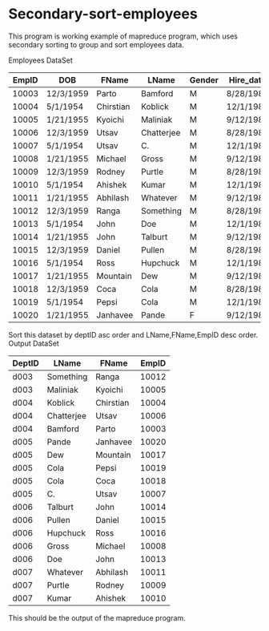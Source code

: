 # Secondary-sort-employees

This program is working example of mapreduce program, which uses secondary sorting to group and sort employees data.

Employees DataSet

| EmpID |	DOB |	FName |	LName |	Gender |	Hire_date |	DeptID |
| ----- | ----- | ----- | ----- | ----- | ----- | ----- |
|10003|	12/3/1959|	Parto|	Bamford|	M|	8/28/1986|	d004|
|10004|	5/1/1954|	Chirstian|	Koblick|	M|	12/1/1986|	d004|
|10005|	1/21/1955|	Kyoichi|	Maliniak|	M|	9/12/1989|	d003|
|10006|	12/3/1959|	Utsav|	Chatterjee|	M|	8/28/1986|	d004|
|10007|	5/1/1954|	Utsav|	C.|	M|	12/1/1986|	d005|
|10008|	1/21/1955|	Michael |	Gross|	M|	9/12/1989|	d006|
|10009|	12/3/1959|	Rodney|	Purtle|	M|	8/28/1986|	d007|
|10010|	5/1/1954|	Ahishek |	Kumar|	M|	12/1/1986|	d007|
|10011|	1/21/1955|	Abhilash|	Whatever|	M|	9/12/1989|	d007|
|10012|	12/3/1959|	Ranga|	Something|	M|	8/28/1986|	d003|
|10013|	5/1/1954|	John|	Doe|	M|	12/1/1986|	d006|
|10014|	1/21/1955|	John |	Talburt|	M|	9/12/1989|	d006|
|10015|	12/3/1959|	Daniel |	Pullen|	M|	8/28/1986|	d006|
|10016|	5/1/1954|	Ross|	Hupchuck|	M|	12/1/1986|	d006|
|10017|	1/21/1955|	Mountain|	Dew|	M|	9/12/1989|	d005|
|10018|	12/3/1959|	Coca|	Cola|	M|	8/28/1986|	d005|
|10019|	5/1/1954|	Pepsi|	Cola|	M|	12/1/1986|	d005|
|10020|	1/21/1955|	Janhavee|	Pande|	F|	9/12/1989|	d005|

Sort this dataset by deptID asc order and LName,FName,EmpID desc order.
Output DataSet 

|DeptID|	LName |	FName |	EmpID |
|----|----|----|----|
|d003|	Something|	Ranga|	10012|
|d003|	Maliniak|	Kyoichi|	10005|
|d004|	Koblick|	Chirstian|	10004|
|d004|	Chatterjee|	Utsav|	10006|
|d004|	Bamford|	Parto|	10003|
|d005|	Pande|	Janhavee|	10020|
|d005|	Dew|	Mountain|	10017|
|d005|	Cola|	Pepsi|	10019|
|d005|	Cola|	Coca|	10018|
|d005|	C.|	Utsav|	10007|
|d006|	Talburt|	John|	10014|
|d006|	Pullen|	Daniel|	10015|
|d006|	Hupchuck|	Ross|	10016|
|d006|	Gross|	Michael|	10008|
|d006|	Doe|	John|	10013|
|d007|	Whatever|	Abhilash|	10011|
|d007|	Purtle|	Rodney|	10009|
|d007|	Kumar|	Ahishek|	10010|

This should be the output of the mapreduce program.

